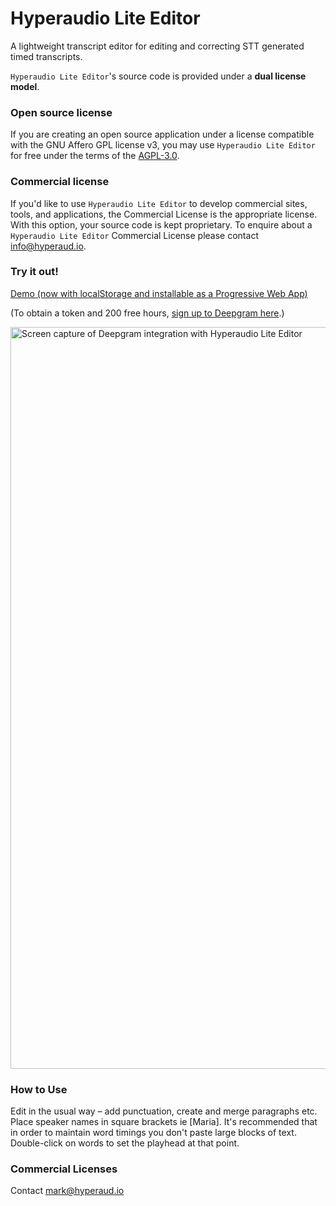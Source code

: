 # Hyperaudio Lite Editor
A lightweight transcript editor for editing and correcting STT generated timed transcripts.


`Hyperaudio Lite Editor`'s source code is provided under a **dual license model**.

### Open source license

If you are creating an open source application under a license compatible with the GNU Affero GPL license v3, you may use `Hyperaudio Lite Editor` for free under the terms of the [AGPL-3.0](./LICENSE).

### Commercial license

If you'd like to use `Hyperaudio Lite Editor` to develop commercial sites, tools, and applications, the Commercial License is the appropriate license. With this option, your source code is kept proprietary. To enquire about a `Hyperaudio Lite Editor` Commercial License please contact [info@hyperaud.io](mailto:info@hyperaud.io).


### Try it out!

[Demo (now with localStorage and installable as a Progressive Web App)](https://hyperaudio.github.io/hyperaudio-lite-editor/)

(To obtain a token and 200 free hours, [sign up to Deepgram here](https://console.deepgram.com/signup).)

[<img width="1187" alt="Screen capture of Deepgram integration with Hyperaudio Lite Editor" src="https://user-images.githubusercontent.com/208756/220708532-4468bbf4-bbf8-4606-a8ed-ee8dec5e2d1c.png">](https://hyperaudio.github.io/hyperaudio-lite-editor/)

### How to Use

Edit in the usual way – add punctuation, create and merge paragraphs etc. Place speaker names in square brackets ie [Maria]. It's recommended that in order to maintain word timings you don't paste large blocks of text.  Double-click on words to set the playhead at that point.


### Commercial Licenses

Contact [mark@hyperaud.io](mailto:mark@hyperaud.io)
